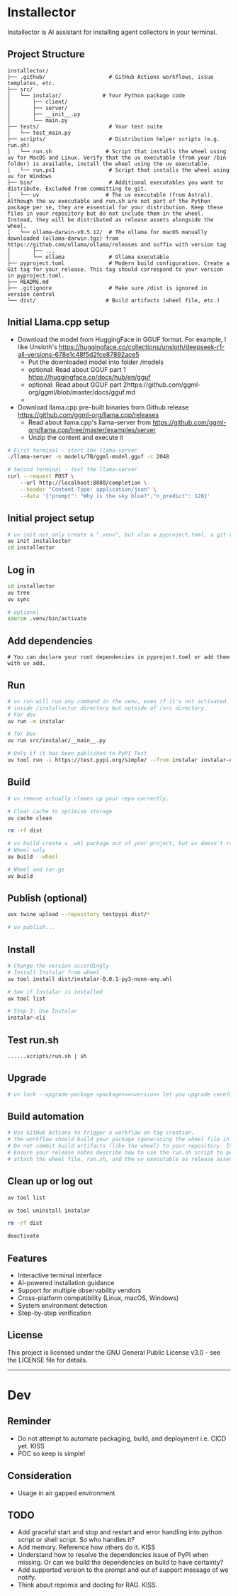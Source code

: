 # Installector
Installector is AI assistant for installing agent collectors in your terminal.

## Project Structure
```
installector/
├── .github/                    # GitHub Actions workflows, issue templates, etc.
├── src/
│   └── instalar/             # Your Python package code
│       ├── client/
│       ├── server/
│       ├── __init__.py
│       └── main.py
├── tests/                      # Your test suite
│   └── test_main.py
├── scripts/                    # Distribution helper scripts (e.g. run.sh)
│   └── run.sh                 # Script that installs the wheel using uv for MacOS and Linux. Verify that the uv executable (from your /bin folder) is available, install the wheel using the uv executable.
│   └── run.ps1                 # Script that installs the wheel using uv for Windows
├── bin/                        # Additional executables you want to distribute. Excluded from committing to git.
│   └── uv                     # The uv executable (from Astral). Although the uv executable and run.sh are not part of the Python package per se, they are essential for your distribution. Keep these files in your repository but do not include them in the wheel. Instead, they will be distributed as release assets alongside the wheel.
│   └── ollama-darwin-v0.5.12/  # The ollama for macOS manually downloaded (ollama-darwin.tgz) from https://github.com/ollama/ollama/releases and suffix with version tag
│       ├── ...
│       └── ollama              # Ollama executable
├── pyproject.toml              # Modern build configuration. Create a Git tag for your release. This tag should correspond to your version in pyproject.toml.
├── README.md
├── .gitignore                  # Make sure /dist is ignored in version control
└── dist/                      # Build artifacts (wheel file, etc.)
```

## Initial Llama.cpp setup

* Download the model from HuggingFace in GGUF format. For example, I like Unsloth's https://huggingface.co/collections/unsloth/deepseek-r1-all-versions-678e1c48f5d2fce87892ace5
  * Put the downloaded model into folder /models
  * optional: Read about GGUF part 1 https://huggingface.co/docs/hub/en/gguf 
  * optional: Read about GGUF part 2https://github.com/ggml-org/ggml/blob/master/docs/gguf.md
  * 
* Download llama.cpp pre-built binaries from Github release https://github.com/ggml-org/llama.cpp/releases
  * Read about llama.cpp's llama-server from https://github.com/ggml-org/llama.cpp/tree/master/examples/server
  * Unzip the content and execute it

```bash
# First terminal - start the llama-server
./llama-server -m models/7B/ggml-model.gguf -c 2048

# Second terminal - test the llama-server
curl --request POST \     
    --url http://localhost:8080/completion \
    --header "Content-Type: application/json" \
    --data '{"prompt": "Why is the sky blue?","n_predict": 128}'
```

## Initial project setup
```bash
# uv init not only create a ".venv", but also a pyproject.toml, a git repo (with Python-specific .gitignore), a README.md and a hello.py by default. 
uv init installector
cd installector
```

## Log in
```bash
cd installector
uv tree
uv sync

# optional
source .venv/bin/activate
```

## Add dependencies
```
# You can declare your root dependencies in pyproject.toml or add them with uv add.
```

## Run
```bash
# uv run will run any command in the venv, even if it's not activated. You don't even need to know there is a venv, or what activation means.
# inside /installector directory but outside of /src directory.
# For dev
uv run -m instalar

# for Dev
uv run src/instalar/__main__.py

# Only if it has been published to PyPI Test
uv tool run -i https://test.pypi.org/simple/ --from instalar instalar-cli 
```

## Build
```bash
# uv remove actually cleans up your repo correctly.

# Clear cache to optimise storage
uv cache clean

rm -rf dist

# uv build create a .whl package out of your project, but uv doesn't require your project to be able to be built.
# Wheel only
uv build --wheel

# Wheel and tar.gz
uv build
```

## Publish (optional)
```bash
uvx twine upload --repository testpypi dist/*

# uv publish...
```

## Install
```bash
# Change the version accordingly
# Install Instalar from wheel
uv tool install dist/instalar-0.0.1-py3-none-any.whl

# See if Instalar is installed
uv tool list

# Step 3: Use Instalar
instalar-cli
```

## Test run.sh
```
......scripts/run.sh | sh
```

## Upgrade
```bash
# uv lock --upgrade-package <package>==<version> let you upgrade carefully your packages one version at a time.
```

## Build automation
```bash
# Use GitHub Actions to trigger a workflow on tag creation.
# The workflow should build your package (generating the wheel file in /dist), and then collect the artifacts (wheel file, run.sh, and uv executable) as assets.
# Do not commit build artifacts (like the wheel) to your repository. Instead, attach them as assets to your GitHub release.
# Ensure your release notes describe how to use the run.sh script to perform the installation and mention any prerequisites (e.g., needing execution permissions for uv).
# attach the wheel file, run.sh, and the uv executable as release assets.
```

## Clean up or log out
```bash
uv tool list

uv tool uninstall instalar

rm -rf dist

deactivate  
```

## Features
- Interactive terminal interface
- AI-powered installation guidance
- Support for multiple observability vendors
- Cross-platform compatibility (Linux, macOS, Windows)
- System environment detection
- Step-by-step verification

## License
This project is licensed under the GNU General Public License v3.0 - see the LICENSE file for details.

---

# Dev
## Reminder
- Do not attempt to automate packaging, build, and deployment i.e. CICD yet. KISS
- POC so keep is simple!

## Consideration
- Usage in air gapped environment

## TODO
- Add graceful start and stop and restart and error handling into python script or shell script. So who handles it?
- Add memory. Reference how others do it. KISS
- Understand how to resolve the dependencies issue of PyPI when missing. Or can we build the dependencies on build to have certainty?
- Add supported version to the prompt and out of support message of we notify.
- Think about repomix and docling for RAG. KISS.



